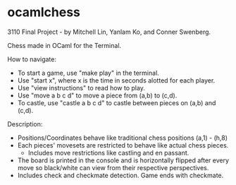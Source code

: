 # ocamlchess

3110 Final Project - by Mitchell Lin, Yanlam Ko, and Conner Swenberg.

Chess made in OCaml for the Terminal. 

How to navigate: 
- To start a game, use "make play" in the terminal.
- Use "start x", where x is the time in seconds alotted for each player.
- Use "view instructions" to read how to play.
- Use "move a b c d" to move a piece from (a,b) to (c,d).
- To castle, use "castle a b c d" to castle between pieces on (a,b) and (c,d).

Description:
- Positions/Coordinates behave like traditional chess positions (a,1) - (h,8)
- Each pieces' movesets are restricted to behave like actual chess pieces.
  - Includes move restrictions like castling and en passant.
- The board is printed in the console and is horizontally flipped after every
move so black/white can view from their respective perspectives.
- Includes check and checkmate detection. Game ends with checkmate.


 

